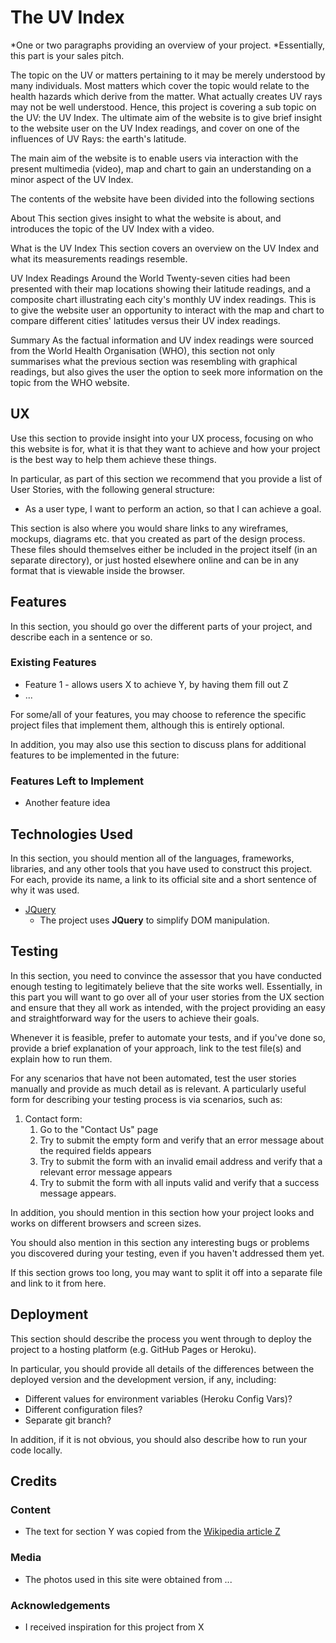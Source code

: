# The UV Index

*One or two paragraphs providing an overview of your project.
*Essentially, this part is your sales pitch.

The topic on the UV or matters pertaining to it may be merely understood by many individuals. 
Most matters which cover the topic would relate to the health hazards which derive from the matter.
What actually creates UV rays may not be well understood.
Hence, this project is covering a sub topic on the UV: the UV Index.
The ultimate aim of the website is to give brief insight to the website user on the UV Index readings, and cover on one of the influences of UV Rays: the earth's latitude.

The main aim of the website is to enable users via interaction with the present multimedia (video), map and chart to gain an understanding on a minor aspect of the UV Index.

The contents of the website have been divided into the following sections

About
This section gives insight to what the website is about, and introduces the topic of the UV Index with a video.

What is the UV Index
This section covers an overview on the UV Index and what its measurements readings resemble.

UV Index Readings Around the World
Twenty-seven cities had been presented with their map locations showing their latitude readings, and a composite chart illustrating each city's monthly UV index readings. This is to give the website user an opportunity to interact with the map and chart to compare different cities' latitudes versus their UV index readings.

Summary
As the factual information and UV index readings were sourced from the World Health Organisation (WHO), this section not only summarises what the previous section was resembling with graphical readings, but also gives the user the option to seek more information on the topic from the WHO website.


## UX

Use this section to provide insight into your UX process, focusing on who this website is for, what it is that they want to achieve and how your project is the best way to help them achieve these things.

In particular, as part of this section we recommend that you provide a list of User Stories, with the following general structure:
- As a user type, I want to perform an action, so that I can achieve a goal.

This section is also where you would share links to any wireframes, mockups, diagrams etc. that you created as part of the design process. These files should themselves either be included in the project itself (in an separate directory), or just hosted elsewhere online and can be in any format that is viewable inside the browser.

## Features

In this section, you should go over the different parts of your project, and describe each in a sentence or so.

### Existing Features
- Feature 1 - allows users X to achieve Y, by having them fill out Z
- ...

For some/all of your features, you may choose to reference the specific project files that implement them, although this is entirely optional.

In addition, you may also use this section to discuss plans for additional features to be implemented in the future:

### Features Left to Implement
- Another feature idea

## Technologies Used

In this section, you should mention all of the languages, frameworks, libraries, and any other tools that you have used to construct this project. For each, provide its name, a link to its official site and a short sentence of why it was used.

- [JQuery](https://jquery.com)
    - The project uses **JQuery** to simplify DOM manipulation.


## Testing

In this section, you need to convince the assessor that you have conducted enough testing to legitimately believe that the site works well. Essentially, in this part you will want to go over all of your user stories from the UX section and ensure that they all work as intended, with the project providing an easy and straightforward way for the users to achieve their goals.

Whenever it is feasible, prefer to automate your tests, and if you've done so, provide a brief explanation of your approach, link to the test file(s) and explain how to run them.

For any scenarios that have not been automated, test the user stories manually and provide as much detail as is relevant. A particularly useful form for describing your testing process is via scenarios, such as:

1. Contact form:
    1. Go to the "Contact Us" page
    2. Try to submit the empty form and verify that an error message about the required fields appears
    3. Try to submit the form with an invalid email address and verify that a relevant error message appears
    4. Try to submit the form with all inputs valid and verify that a success message appears.

In addition, you should mention in this section how your project looks and works on different browsers and screen sizes.

You should also mention in this section any interesting bugs or problems you discovered during your testing, even if you haven't addressed them yet.

If this section grows too long, you may want to split it off into a separate file and link to it from here.

## Deployment

This section should describe the process you went through to deploy the project to a hosting platform (e.g. GitHub Pages or Heroku).

In particular, you should provide all details of the differences between the deployed version and the development version, if any, including:
- Different values for environment variables (Heroku Config Vars)?
- Different configuration files?
- Separate git branch?

In addition, if it is not obvious, you should also describe how to run your code locally.


## Credits

### Content
- The text for section Y was copied from the [Wikipedia article Z](https://en.wikipedia.org/wiki/Z)

### Media
- The photos used in this site were obtained from ...

### Acknowledgements

- I received inspiration for this project from X
